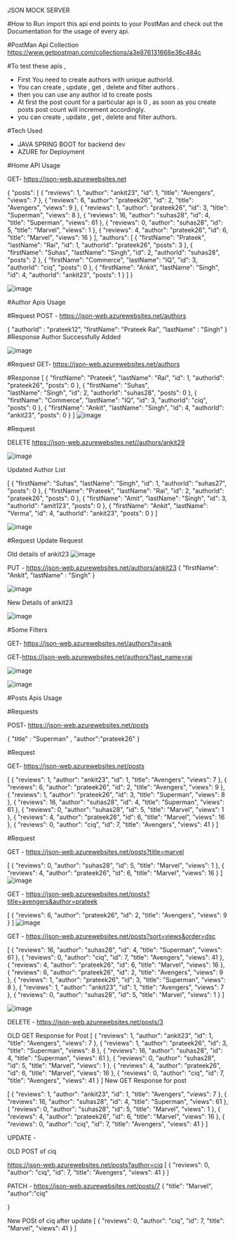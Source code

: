 JSON MOCK SERVER

#How to Run
import this api end points to your PostMan and check out the Documentation for the usage of every api.

#PostMan Api Collection
https://www.getpostman.com/collections/a3e876131668e36c484c

#To test these apis ,
- First You need to create authors with unique authorId.
- You can create , update , get ,  delete and filter  authors .
- then you can use any author id to create posts 
- At first the post count for a particular api is 0 , as soon as you create posts post count will increment accordingly.
- you can create , update , get , delete and filter authors. 

#Tech Used  
- JAVA SPRING BOOT for backend dev
- AZURE for Deployment

#Home API Usage 

GET- https://json-web.azurewebsites.net

{
    "posts": [
        {
            "reviews": 1,
            "author": "ankit23",
            "id": 1,
            "title": "Avengers",
            "views": 7
        },
        {
            "reviews": 6,
            "author": "prateek26",
            "id": 2,
            "title": "Avengers",
            "views": 9
        },
        {
            "reviews": 1,
            "author": "prateek26",
            "id": 3,
            "title": "Superman",
            "views": 8
        },
        {
            "reviews": 16,
            "author": "suhas28",
            "id": 4,
            "title": "Superman",
            "views": 61
        },
        {
            "reviews": 0,
            "author": "suhas28",
            "id": 5,
            "title": "Marvel",
            "views": 1
        },
        {
            "reviews": 4,
            "author": "prateek26",
            "id": 6,
            "title": "Marvel",
            "views": 16
        }
    ],
    "authors": [
        {
            "firstName": "Prateek",
            "lastName": "Rai",
            "id": 1,
            "authorId": "prateek26",
            "posts": 3
        },
        {
            "firstName": "Suhas",
            "lastName": "Singh",
            "id": 2,
            "authorId": "suhas28",
            "posts": 2
        },
        {
            "firstName": "Commerce",
            "lastName": "IQ",
            "id": 3,
            "authorId": "ciq",
            "posts": 0
        },
        {
            "firstName": "Ankit",
            "lastName": "Singh",
            "id": 4,
            "authorId": "ankit23",
            "posts": 1
        }
    ]
}

![image](https://user-images.githubusercontent.com/35877862/121785567-26d80d80-cbd8-11eb-8c37-49f985b8848e.png)



#Author Apis Usage 

#Request 
POST - https://json-web.azurewebsites.net/authors

{
    "authorId" : "prateek12",
    "firstName": "Prateek Rai", 
    "lastName" : "Singh"
}
#Response
Author Successfully Added

![image](https://user-images.githubusercontent.com/35877862/121784752-63edd100-cbd3-11eb-8e26-54431f0f29e1.png)

#Request
GET- https://json-web.azurewebsites.net/authors

#Response 
[
    {
        "firstName": "Prateek",
        "lastName": "Rai",
        "id": 1,
        "authorId": "prateek26",
        "posts": 0
    },
    {
        "firstName": "Suhas",    
        "lastName": "Singh",
        "id": 2,
        "authorId": "suhas28",
        "posts": 0
    },
    {
        "firstName": "Commerce",
        "lastName": "IQ",
        "id": 3,
        "authorId": "ciq",
        "posts": 0
    },
    {
        "firstName": "Ankit",
        "lastName": "Singh",
        "id": 4,
        "authorId": "ankit23",
        "posts": 0
    }
]
![image](https://user-images.githubusercontent.com/35877862/121784835-e8d8ea80-cbd3-11eb-9784-caf5a8d2579e.png)


#Request

DELETE https://json-web.azurewebsites.net//authors/ankit29

![image](https://user-images.githubusercontent.com/35877862/121784932-846a5b00-cbd4-11eb-8d1c-9b9231970568.png)

Updated Author List

[
    {
        "firstName": "Suhas",
        "lastName": "Singh",
        "id": 1,
        "authorId": "suhas27",
        "posts": 0
    },
    {
        "firstName": "Prateek",
        "lastName": "Rai",
        "id": 2,
        "authorId": "prateek26",
        "posts": 0
    },
    {
        "firstName": "Amit",
        "lastName": "Singh",
        "id": 3,
        "authorId": "amit123",
        "posts": 0
    },
    {
        "firstName": "Ankit",
        "lastName": "Verma",
        "id": 4,
        "authorId": "ankit23",
        "posts": 0
    }
]

![image](https://user-images.githubusercontent.com/35877862/121784986-c85d6000-cbd4-11eb-930e-f06b63158552.png)


#Request
Update Request

Old details of ankit23
![image](https://user-images.githubusercontent.com/35877862/121785011-efb42d00-cbd4-11eb-8da9-2fd3872e424d.png)

PUT - https://json-web.azurewebsites.net/authors/ankit23
{
    "firstName": "Ankit", 
    "lastName" : "Singh"
}

![image](https://user-images.githubusercontent.com/35877862/121785034-107c8280-cbd5-11eb-8b36-38659a03cc48.png)

New Details of ankit23

![image](https://user-images.githubusercontent.com/35877862/121785065-4588d500-cbd5-11eb-8382-8ff7939a40cc.png)


#Some Filters 

GET- https://json-web.azurewebsites.net/authors?q=ank

GET-https://json-web.azurewebsites.net/authors?last_name=rai

![image](https://user-images.githubusercontent.com/35877862/121785097-6a7d4800-cbd5-11eb-81fa-334dabb8486a.png)

![image](https://user-images.githubusercontent.com/35877862/121785127-9ef10400-cbd5-11eb-855c-8ec6112e5ff1.png)


#Posts Apis Usage 

#Requests

POST- https://json-web.azurewebsites.net/posts

{
    "title" : "Superman" ,
    "author":"prateek26" 
}

#Request 

GET- https://json-web.azurewebsites.net/posts

[
    {
        "reviews": 1,
        "author": "ankit23",
        "id": 1,
        "title": "Avengers",
        "views": 7
    },
    {
        "reviews": 6,
        "author": "prateek26",
        "id": 2,
        "title": "Avengers",
        "views": 9
    },
    {
        "reviews": 1,
        "author": "prateek26",
        "id": 3,
        "title": "Superman",
        "views": 8
    },
    {
        "reviews": 16,
        "author": "suhas28",
        "id": 4,
        "title": "Superman",
        "views": 61
    },
    {
        "reviews": 0,
        "author": "suhas28",
        "id": 5,
        "title": "Marvel",
        "views": 1
    },
    {
        "reviews": 4,
        "author": "prateek26",
        "id": 6,
        "title": "Marvel",
        "views": 16
    },
    {
        "reviews": 0,
        "author": "ciq",
        "id": 7,
        "title": "Avengers",
        "views": 41
    }
]


#Request

GET - https://json-web.azurewebsites.net/posts?title=marvel

[
    {
        "reviews": 0,
        "author": "suhas28",
        "id": 5,
        "title": "Marvel",
        "views": 1
    },
    {
        "reviews": 4,
        "author": "prateek26",
        "id": 6,
        "title": "Marvel",
        "views": 16
    }
]
![image](https://user-images.githubusercontent.com/35877862/121785703-f6dd3a00-cbd8-11eb-863a-fe17210a0712.png)


GET - https://json-web.azurewebsites.net/posts?title=avengers&author=prateek

[
    {
        "reviews": 6,
        "author": "prateek26",
        "id": 2,
        "title": "Avengers",
        "views": 9
    }
]
![image](https://user-images.githubusercontent.com/35877862/121785732-1d02da00-cbd9-11eb-8e50-86ffd913497f.png)


GET - https://json-web.azurewebsites.net/posts?sort=views&order=dsc

[
    {
        "reviews": 16,
        "author": "suhas28",
        "id": 4,
        "title": "Superman",
        "views": 61
    },
    {
        "reviews": 0,
        "author": "ciq",
        "id": 7,
        "title": "Avengers",
        "views": 41
    },
    {
        "reviews": 4,
        "author": "prateek26",
        "id": 6,
        "title": "Marvel",
        "views": 16
    },
    {
        "reviews": 6,
        "author": "prateek26",
        "id": 2,
        "title": "Avengers",
        "views": 9
    },
    {
        "reviews": 1,
        "author": "prateek26",
        "id": 3,
        "title": "Superman",
        "views": 8
    },
    {
        "reviews": 1,
        "author": "ankit23",
        "id": 1,
        "title": "Avengers",
        "views": 7
    },
    {
        "reviews": 0,
        "author": "suhas28",
        "id": 5,
        "title": "Marvel",
        "views": 1
    }
]

![image](https://user-images.githubusercontent.com/35877862/121785742-3f94f300-cbd9-11eb-96a4-6876528cf428.png)


DELETE - https://json-web.azurewebsites.net/posts/3


OLD GET Response for Post 
[
    {
        "reviews": 1,
        "author": "ankit23",
        "id": 1,
        "title": "Avengers",
        "views": 7
    },
    {
        "reviews": 1,
        "author": "prateek26",
        "id": 3,
        "title": "Superman",
        "views": 8
    },
    {
        "reviews": 16,
        "author": "suhas28",
        "id": 4,
        "title": "Superman",
        "views": 61
    },
    {
        "reviews": 0,
        "author": "suhas28",
        "id": 5,
        "title": "Marvel",
        "views": 1
    },
    {
        "reviews": 4,
        "author": "prateek26",
        "id": 6,
        "title": "Marvel",
        "views": 16
    },
    {
        "reviews": 0,
        "author": "ciq",
        "id": 7,
        "title": "Avengers",
        "views": 41
    }
]
New GET Response for post

[
    {
        "reviews": 1,
        "author": "ankit23",
        "id": 1,
        "title": "Avengers",
        "views": 7
    },
    {
        "reviews": 16,
        "author": "suhas28",
        "id": 4,
        "title": "Superman",
        "views": 61
    },
    {
        "reviews": 0,
        "author": "suhas28",
        "id": 5,
        "title": "Marvel",
        "views": 1
    },
    {
        "reviews": 4,
        "author": "prateek26",
        "id": 6,
        "title": "Marvel",
        "views": 16
    },
    {
        "reviews": 0,
        "author": "ciq",
        "id": 7,
        "title": "Avengers",
        "views": 41
    }
]

UPDATE - 

OLD POST of ciq

https://json-web.azurewebsites.net/posts?author=ciq
[
    {
        "reviews": 0,
        "author": "ciq",
        "id": 7,
        "title": "Avengers",
        "views": 41
    }
]

PATCH  - https://json-web.azurewebsites.net/posts/7
{
   "title": "Marvel",
   "author":"ciq"

}

New POSt of ciq after update 
[
    {
        "reviews": 0,
        "author": "ciq",
        "id": 7,
        "title": "Marvel",
        "views": 41
    }
]





